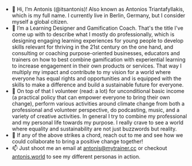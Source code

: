 - 👋 Hi, I’m Antonis (@itsantonis)! Also known as Antonios Triantafyllakis, which is my full name. I currently live in Berlin, Germany, but I consider myself a global citizen.
- 👀 I’m a Learning Designer and Gamification Coach. That's the title I've come up with to describe what I mostly do professionally, which is designing engaging learning experiences for young people to develop skills relevant for thriving in the 21st century on the one hand, and consulting or coaching purpose-oriented businesses, educators and trainers on how to best combine gamification with experiential learning to increase engagement in their own products or services. That way I multiply my impact and contribute to my vision for a world where everyone has equal rights and opportunities and is equipped with the skills to make a difference and build a sustainable future for everyone.
- 🌱 On top of that I volunteer (read: a lot) for unconditional basic income (a practical policy that can empower everyone to bring their own change), perform various activities around climate change from both a professional and volunteer perspective, do podcasting, music, and a variety of creative activities. In general I try to combine my professional and my personal life towards my purpose. I really crave to see a world where equality and sustainability are not just buzzwords but reality.
- 💞️ If any of the above strikes a chord, reach out to me and see how we could collaborate to bring a positive change together!
- 📫 Just shoot me an email at antonis@mytrainer.cc or checkout <a href="https://antonis.world" target ="_blank">antonis.world</a> to see my different personas in action.

<!---
itsantonis/itsantonis is a ✨ special ✨ repository because its `README.md` (this file) appears on your GitHub profile.
You can click the Preview link to take a look at your changes.
--->
